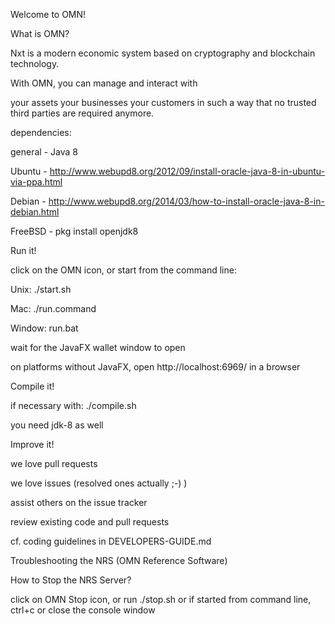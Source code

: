 Welcome to OMN!

What is OMN?

Nxt is a modern economic system based on cryptography and blockchain technology.

With OMN, you can manage and interact with

your assets
your businesses
your customers
in such a way that no trusted third parties are required anymore.


dependencies:

general - Java 8

Ubuntu - http://www.webupd8.org/2012/09/install-oracle-java-8-in-ubuntu-via-ppa.html

Debian - http://www.webupd8.org/2014/03/how-to-install-oracle-java-8-in-debian.html

FreeBSD - pkg install openjdk8



Run it!

click on the OMN icon, or start from the command line:

Unix: ./start.sh

Mac: ./run.command

Window: run.bat

wait for the JavaFX wallet window to open

on platforms without JavaFX, open http://localhost:6969/ in a browser

Compile it!

if necessary with: ./compile.sh

you need jdk-8 as well

Improve it!

we love pull requests

we love issues (resolved ones actually ;-) )

assist others on the issue tracker

review existing code and pull requests

cf. coding guidelines in DEVELOPERS-GUIDE.md

Troubleshooting the NRS (OMN Reference Software)

How to Stop the NRS Server?

click on OMN Stop icon, or run ./stop.sh
or if started from command line, ctrl+c or close the console window
